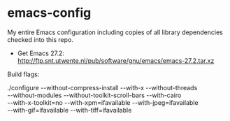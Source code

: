 # emacs-config

My entire Emacs configuration including copies of all library
dependencies checked into this repo.

* Get Emacs 27.2: http://ftp.snt.utwente.nl/pub/software/gnu/emacs/emacs-27.2.tar.xz

Build flags:

./configure --without-compress-install --with-x --without-threads \
  --without-modules --without-toolkit-scroll-bars --with-cairo \
  --with-x-toolkit=no --with-xpm=ifavailable --with-jpeg=ifavailable \
  --with-gif=ifavailable --with-tiff=ifavailable

